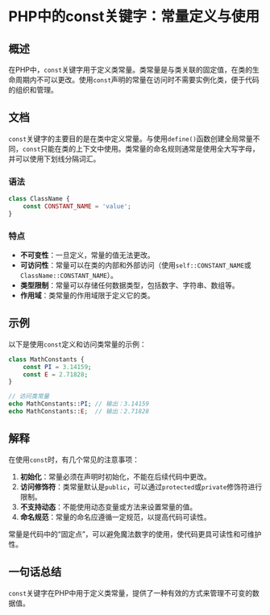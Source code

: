 <!--
Meta Description: # PHP中的const关键字：常量定义与使用 ## 概述 在PHP中，`const`关键字用于定义类常量。类常量是与类关联的固定值，在类的生命周期内不可以更改。使用`const`声明的常量在访问时不需要实例化类，便于代码的组织和管理。 ## 文档 `const`关键字的主要目的是在类中定义常量。与...
Meta Keywords: const, constant_name, mathconstants, php, class
-->

# PHP中的const关键字：常量定义与使用

## 概述
在PHP中，`const`关键字用于定义类常量。类常量是与类关联的固定值，在类的生命周期内不可以更改。使用`const`声明的常量在访问时不需要实例化类，便于代码的组织和管理。

## 文档
`const`关键字的主要目的是在类中定义常量。与使用`define()`函数创建全局常量不同，`const`只能在类的上下文中使用。类常量的命名规则通常是使用全大写字母，并可以使用下划线分隔词汇。 

### 语法
```php
class ClassName {
    const CONSTANT_NAME = 'value';
}
```

### 特点
- **不可变性**：一旦定义，常量的值无法更改。
- **可访问性**：常量可以在类的内部和外部访问（使用`self::CONSTANT_NAME`或`ClassName::CONSTANT_NAME`）。
- **类型限制**：常量可以存储任何数据类型，包括数字、字符串、数组等。
- **作用域**：类常量的作用域限于定义它的类。

## 示例
以下是使用`const`定义和访问类常量的示例：

```php
class MathConstants {
    const PI = 3.14159;
    const E = 2.71828;
}

// 访问类常量
echo MathConstants::PI; // 输出：3.14159
echo MathConstants::E;  // 输出：2.71828
```

## 解释
在使用`const`时，有几个常见的注意事项：
1. **初始化**：常量必须在声明时初始化，不能在后续代码中更改。
2. **访问修饰符**：类常量默认是`public`，可以通过`protected`或`private`修饰符进行限制。
3. **不支持动态**：不能使用动态变量或方法来设置常量的值。
4. **命名规范**：常量的命名应遵循一定规范，以提高代码可读性。

常量是代码中的“固定点”，可以避免魔法数字的使用，使代码更具可读性和可维护性。

## 一句话总结
`const`关键字在PHP中用于定义类常量，提供了一种有效的方式来管理不可变的数据值。